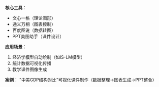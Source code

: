 **核心工具**：

- 文心一格（理论图形）
- 通义万相（图表控制）
- 百度图说（数据转图）
- PPT美图助手（课件设计）

**应用场景**：

1. 经济学模型自动绘制（如IS-LM模型）
2. 统计数据可视化传播
3. 教学课件图像生成

**案例**：
"中美GDP结构对比"可视化课件制作（数据整理→图表生成→PPT整合）
